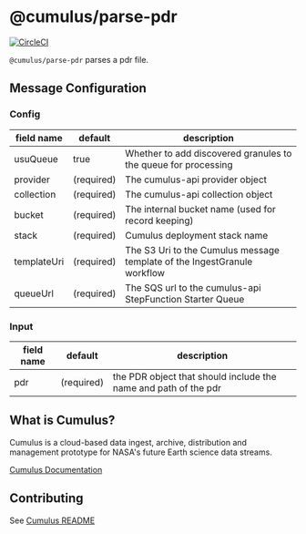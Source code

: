# @cumulus/parse-pdr

[![CircleCI](https://circleci.com/gh/cumulus-nasa/cumulus.svg?style=svg)](https://circleci.com/gh/cumulus-nasa/cumulus)

`@cumulus/parse-pdr` parses a pdr file.

## Message Configuration
### Config

| field name | default | description
| --------   | ------- | ----------
| usuQueue   | true    | Whether to add discovered granules to the queue for processing
| provider   | (required) | The cumulus-api provider object
| collection | (required) | The cumulus-api collection object
| bucket     | (required) | The internal bucket name (used for record keeping)
| stack      | (required) | Cumulus deployment stack name
| templateUri | (required)| The S3 Uri to the Cumulus message template of the IngestGranule workflow
| queueUrl   | (required) | The SQS url to the cumulus-api StepFunction Starter Queue

### Input

| field name | default | description
| --------   | ------- | ----------
| pdr        | (required) | the PDR object that should include the name and path of the pdr

## What is Cumulus?

Cumulus is a cloud-based data ingest, archive, distribution and management prototype for NASA's future Earth science data streams.

[Cumulus Documentation](https://cumulus-nasa.github.io/)

## Contributing

See [Cumulus README](https://github.com/cumulus-nasa/cumulus/blob/master/README.md#installing-and-deploying)
